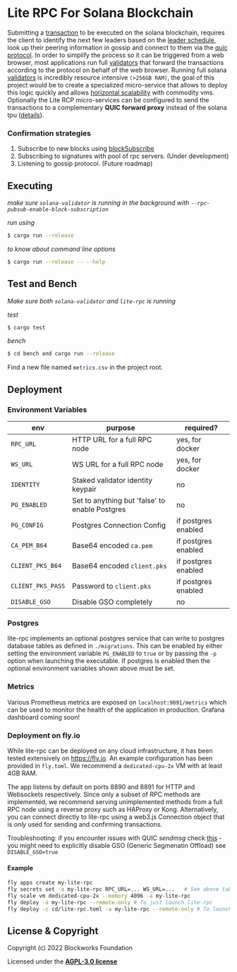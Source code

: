 # Lite RPC For Solana Blockchain 

Submitting a [transaction](https://docs.solana.com/terminology#transaction) to be executed on the solana blockchain,
requires the client to identify the next few leaders based on the
[leader schedule](https://docs.solana.com/terminology#leader-schedule), look up their peering information in gossip and
connect to them via the [quic protocol](https://en.wikipedia.org/wiki/QUIC). In order to simplify the
process so it can be triggered from a web browser, most applications
run full [validators](https://docs.solana.com/terminology#validator) that forward the transactions according to the
protocol on behalf of the web browser. Running full solana [validators](https://docs.solana.com/terminology#validator)
is incredibly resource intensive `(>256GB RAM)`, the goal of this
project would be to create a specialized micro-service that allows
to deploy this logic quickly and allows [horizontal scalability](https://en.wikipedia.org/wiki/Scalability) with
commodity vms. Optionally the Lite RCP micro-services can be configured to send the transactions to a complementary __QUIC forward proxy__ instead of the solana tpu ([details](quic-forward-proxy/README.md)).

### Confirmation strategies

1) Subscribe to new blocks using [blockSubscribe](https://docs.solana.com/developing/clients/jsonrpc-api#blocksubscribe---unstable-disabled-by-default)
2) Subscribing to signatures with pool of rpc servers. (Under development)
3) Listening to gossip protocol. (Future roadmap)

## Executing

*make sure `solana-validator` is running in the background with `--rpc-pubsub-enable-block-subscription`*

*run using*
```bash
$ cargo run --release
```

*to know about command line options*
```bash
$ cargo run --release -- --help
```

## Test and Bench

*Make sure both `solana-validator` and `lite-rpc` is running*

*test*
```bash
$ cargo test
```

*bench*
```bash
$ cd bench and cargo run --release
```

Find a new file named `metrics.csv` in the project root.

## Deployment

### Environment Variables

| env               | purpose                                        | required?           |
|-------------------|------------------------------------------------|---------------------|
| `RPC_URL`         | HTTP URL for a full RPC node                   | yes, for docker     |
| `WS_URL`          | WS URL for a full RPC node                     | yes, for docker     |
| `IDENTITY`        | Staked validator identity keypair              | no                  |
| `PG_ENABLED`      | Set to anything but 'false' to enable Postgres | no                  |
| `PG_CONFIG`       | Postgres Connection Config                     | if postgres enabled |
| `CA_PEM_B64`      | Base64 encoded `ca.pem`                        | if postgres enabled |
| `CLIENT_PKS_B64`  | Base64 encoded `client.pks`                    | if postgres enabled |
| `CLIENT_PKS_PASS` | Password to `client.pks`                       | if postgres enabled |
| `DISABLE_GSO`     | Disable GSO completely                         | no                  |

### Postgres
lite-rpc implements an optional postgres service that can write to postgres database tables as defined
in `./migrations`. This can be enabled by either setting the environment variable `PG_ENABLED` to `true` or by passing the `-p` option when launching the executable. If postgres is enabled then the optional environment variables shown above must be set.

### Metrics
Various Prometheus metrics are exposed on `localhost:9091/metrics` which can be used to monitor the health of the application in production. 
Grafana dashboard coming soon!

### Deployment on fly.io
While lite-rpc can be deployed on any cloud infrastructure, it has been tested extensively on https://fly.io.
An example configuration has been provided in `fly.toml`. We recommend a `dedicated-cpu-2x` VM with at least 4GB RAM.

The app listens by default on ports 8890 and 8891 for HTTP and Websockets respectively. Since only a subset of RPC methods are implemented, we recommend serving unimplemented methods from a full RPC node using a reverse proxy such as HAProxy or Kong. Alternatively, you can connect directly to lite-rpc using a web3.js Connection object that is _only_ used for sending and confirming transactions.

Troubleshooting: if you encounter issues with QUIC _sendmsg_ check [this](https://github.com/blockworks-foundation/lite-rpc/issues/199) - you might need to explicitly disable GSO (Generic Segmenatin Offload) see ```DISABLE_GSO=true```

#### Example
```bash
fly apps create my-lite-rpc
fly secrets set -a my-lite-rpc RPC_URL=... WS_URL=...   # See above table for env options
fly scale vm dedicated-cpu-2x --memory 4096 -a my-lite-rpc
fly deploy -a my-lite-rpc --remote-only # To just launch lite-rpc
fly deploy -c cd/lite-rpc.toml -a my-lite-rpc --remote-only # To launch lite-rpc with proxy mode
```

## License & Copyright

Copyright (c) 2022 Blockworks Foundation

Licensed under the **[AGPL-3.0 license](LICENSE)**

